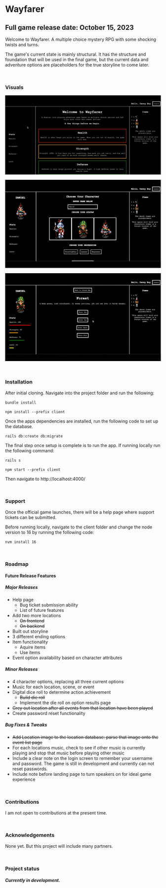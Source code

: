 # Wayfarer

## Full game release date: October 15, 2023

Welcome to Wayfarer. A multiple choice mystery RPG with some shocking twists and turns.

The game's current state is mainly structural. It has the structure and foundation that will be used in the final game, but the current data and adventure options are placeholders for the true storyline to come later.
<p>&nbsp;</p>


### Visuals

![welcome screen](https://raw.githubusercontent.com/danielpaulwill/wayfarer-lite-v3/main/client/src/assets/readme/welcome.png)

![character selection](https://raw.githubusercontent.com/danielpaulwill/wayfarer-lite-v3/main/client/src/assets/readme/character_design.gif)

![event action](https://raw.githubusercontent.com/danielpaulwill/wayfarer-lite-v3/main/client/src/assets/readme/event.gif)
<p>&nbsp;</p>


### Installation

After initial cloning. Navigate into the project folder and run the following:

```
bundle install
```
```
npm install --prefix client
```
Once the apps dependencies are installed, run the following code to set up the database.
```
rails db:create db:migrate
```
The final step once setup is complete is to run the app. If running locally run the following command:
```
rails s
```
```
npm start --prefix client
```
Then navigate to http://localhost:4000/
<p>&nbsp;</p>


### Support
Once the official game launches, there will be a help page where support tickets can be submitted.

Before running locally, navigate to the client folder and change the node version to 16 by running the following code:
```
nvm install 16
```
<p>&nbsp;</p>


### Roadmap
#### Future Release Features
##### Major Releases
- Help page
  - Bug ticket submission ability
  - List of future features
- Add two more locations
  - ~~On frontend~~
  - ~~On backend~~
- Built out storyline
- 3 different ending options
- Item functionality
  - Aquire items
  - Use items
- Event option availability based on character attributes

##### Minor Releases
- 4 character options, replacing all three current options
- Music for each location, scene, or event
- Digital dice roll to determine action achievement
  - ~~Build die roll~~
  - Implement the die roll on option results page
- ~~Grey out location after all events from that location have been played~~
- Create password reset functionality

##### Bug Fixes & Tweaks
- ~~Add Location image to the location database: parse that image onto the event list page~~
- For each locations music, check to see if other music is currently playing and stop that music before playing other music
- Include a clear note on the login screen to remember your username and password. The game is still in development and currently can not reset passwords.
- Include note before landing page to turn speakers on for ideal game experience
<p>&nbsp;</p>


### Contributions
I am not open to contributions at the present time.
<p>&nbsp;</p>


### Acknowledgements
None yet. But this project will include many partners.
<p>&nbsp;</p>


### Project status
##### Currently in development.
<!-- ##### Active development has paused as of 10/15/22 and will resume December 2022 -->
